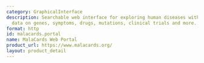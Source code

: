 ```yaml
---
category: GraphicalInterface
description: Searchable web interface for exploring human diseases with integrated
  data on genes, symptoms, drugs, mutations, clinical trials and more.
format: http
id: malacards.portal
name: MalaCards Web Portal
product_url: https://www.malacards.org/
layout: product_detail
---
```

